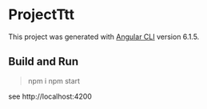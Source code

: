 # ProjectTtt

This project was generated with [Angular CLI](https://github.com/angular/angular-cli) version 6.1.5.

## Build and Run

> npm i
> npm start

see http://localhost:4200

